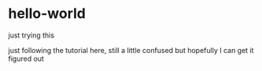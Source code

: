 # hello-world
just trying this


just following the tutorial here, still a little confused but hopefully I can get it figured out

